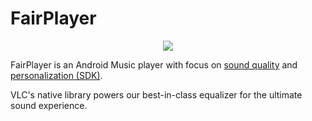 # FairPlayer

<p align="center">
    <a href="https://markjivko.com/fairplayer/">
        <img src="https://repository-images.githubusercontent.com/453331355/f248834f-69d4-4457-891e-a104f61c70a9"/>
    </a>
</p>

FairPlayer is an Android Music player with focus on [sound quality](https://markjivko.com/fairplayer/) and [personalization (SDK)](https://github.com/markjivko/fairplayer-sdk).

VLC's native library powers our best-in-class equalizer for the ultimate sound experience.
